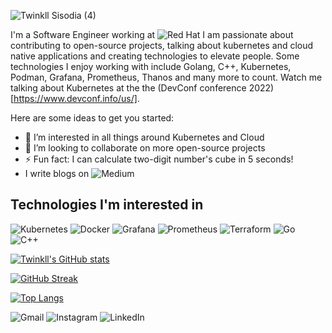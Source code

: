![Twinkll Sisodia (4)](https://user-images.githubusercontent.com/67011812/173255889-796cdcb6-f83c-4996-84bc-d5428a030ba9.png)



I'm a Software Engineer working at ![Red Hat](https://img.shields.io/badge/Red%20Hat-EE0000?style=for-the-badge&logo=redhat&logoColor=white) I am passionate about contributing to open-source projects, talking about kubernetes and cloud native applications and creating technologies to elevate people. Some technologies I enjoy working with include Golang, C++, Kubernetes, Podman, Grafana, Prometheus, Thanos and many more to count. Watch me talking about Kubernetes at the the (DevConf conference 2022)[https://www.devconf.info/us/].

Here are some ideas to get you started:

- 🌱 I’m interested in all things around Kubernetes and Cloud
- 👯 I’m looking to collaborate on more open-source projects
- ⚡ Fun fact: I can calculate two-digit number's cube in 5 seconds!
- I write blogs on ![Medium](https://img.shields.io/badge/Medium-12100E?style=for-the-badge&logo=medium&logoColor=white)

## Technologies I'm interested in 
![Kubernetes](https://img.shields.io/badge/kubernetes-%23326ce5.svg?style=for-the-badge&logo=kubernetes&logoColor=white) ![Docker](https://img.shields.io/badge/docker-%230db7ed.svg?style=for-the-badge&logo=docker&logoColor=white) ![Grafana](https://img.shields.io/badge/grafana-%23F46800.svg?style=for-the-badge&logo=grafana&logoColor=white) ![Prometheus](https://img.shields.io/badge/Prometheus-E6522C?style=for-the-badge&logo=Prometheus&logoColor=white) ![Terraform](https://img.shields.io/badge/terraform-%235835CC.svg?style=for-the-badge&logo=terraform&logoColor=white)
![Go](https://img.shields.io/badge/go-%2300ADD8.svg?style=for-the-badge&logo=go&logoColor=white) ![C++](https://img.shields.io/badge/c++-%2300599C.svg?style=for-the-badge&logo=c%2B%2B&logoColor=white)


[![Twinkll's GitHub stats](https://github-readme-stats.vercel.app/api?username=tsisodia10&hide=stars&count_private=true&show_icons=true&theme=dracula)](https://github.com/anuraghazra/github-readme-stats) 

[![GitHub Streak](http://github-readme-streak-stats.herokuapp.com?user=tsisodia10&theme=dracula)](https://git.io/streak-stats)

[![Top Langs](https://github-readme-stats.vercel.app/api/top-langs/?username=tsisodia10&layout=compact&theme=dracula)](https://github.com/anuraghazra/github-readme-stats)


![Gmail](https://img.shields.io/badge/Gmail-D14836?style=for-the-badge&logo=gmail&logoColor=white) ![Instagram](https://img.shields.io/badge/Instagram-%23E4405F.svg?style=for-the-badge&logo=Instagram&logoColor=white) ![LinkedIn](https://img.shields.io/badge/linkedin-%230077B5.svg?style=for-the-badge&logo=linkedin&logoColor=white)
